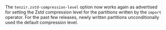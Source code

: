 The `tenzir.zstd-compression-level` option now works again as advertised for
setting the Zstd compression level for the partitions written by the `import`
operator. For the past few releases, newly written partitions unconditionally
used the default compression level.
